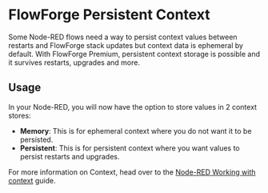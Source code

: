 # FlowForge Persistent Context

Some Node-RED flows need a way to persist context values between restarts and FlowForge stack 
updates but context data is ephemeral by default. With FlowForge Premium, persistent context 
storage is possible and it survives restarts, upgrades and more.

## Usage

In your Node-RED, you will now have the option to store values in 2 context stores:
* **Memory**: This is for ephemeral context where you do not want it to be persisted.
* **Persistent**: This is for persistent context where you want values to persist restarts and upgrades.

For more information on Context, head over to the [Node-RED Working with context](https://nodered.org/docs/user-guide/context) guide.
